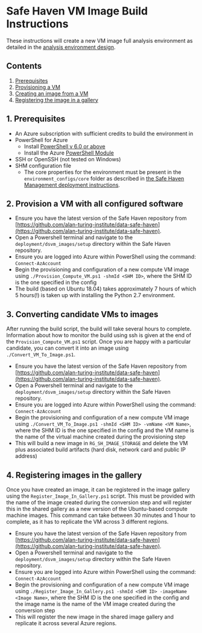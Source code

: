 # Safe Haven VM Image Build Instructions
These instructions will create a new VM image full analysis environment as detailed in the [analysis environment design](design/overview.md).

## Contents
1. [Prerequisites](#1-prerequisites)
2. [Provisioning a VM](#2-provision-a-vm-with-all-configured-software)
3. [Creating an image from a VM](#3-converting-candidate-vms-to-images)
4. [Registering the image in a gallery](#4-registering-images-in-the-gallery)


## 1. Prerequisites
- An Azure subscription with sufficient credits to build the environment in
- PowerShell for Azure
  - Install [PowerShell v 6.0 or above](https://docs.microsoft.com/en-us/powershell/azure/install-az-ps?view=azps-2.2.0)
  - Install the Azure [PowerShell Module](https://docs.microsoft.com/en-us/powershell/azure/install-az-ps?view=azps-2.2.0&viewFallbackFrom=azps-1.3.0)
- SSH or OpenSSH (not tested on Windows)
- SHM configuration file
  - The core properties for the environment must be present in the `environment_configs/core` folder as described in [the Safe Haven Management deployment instructions](deploy_shm_instructions.md).

## 2. Provision a VM with all configured software
- Ensure you have the latest version of the Safe Haven repository from [https://github.com/alan-turing-institute/data-safe-haven](https://github.com/alan-turing-institute/data-safe-haven).
- Open a Powershell terminal and navigate to the `deployment/dsvm_images/setup` directory within the Safe Haven repository.
- Ensure you are logged into Azure within PowerShell using the command: `Connect-AzAccount`
- Begin the provisioning and configuration of a new compute VM image using `./Provision_Compute_VM.ps1 -shmId <SHM ID>`, where the SHM ID is the one specified in the config
- The build (based on Ubuntu 18.04) takes approximately 7 hours of which 5 hours(!) is taken up with installing the Python 2.7 environment.

## 3. Converting candidate VMs to images
After running the build script, the build will take several hours to complete.
Information about how to monitor the build using ssh is given at the end of the `Provision_Compute_VM.ps1` script.
Once you are happy with a particular candidate, you can convert it into an image using `./Convert_VM_To_Image.ps1`.

- Ensure you have the latest version of the Safe Haven repository from [https://github.com/alan-turing-institute/data-safe-haven](https://github.com/alan-turing-institute/data-safe-haven).
- Open a Powershell terminal and navigate to the `deployment/dsvm_images/setup` directory within the Safe Haven repository.
- Ensure you are logged into Azure within PowerShell using the command: `Connect-AzAccount`
- Begin the provisioning and configuration of a new compute VM image using `./Convert_VM_To_Image.ps1 -shmId <SHM ID> -vmName <VM Name>`, where the SHM ID is the one specified in the config and the VM name is the name of the virtual machine created during the provisioning step
- This will build a new image in `RG_SH_IMAGE_STORAGE` and delete the VM plus associated build artifacts (hard disk, network card and public IP address)

## 4. Registering images in the gallery
Once you have created an image, it can be registered in the image gallery using the `Register_Image_In_Gallery.ps1` script.
This must be provided with the name of the image created during the conversion step and will register this in the shared gallery as a new version of the Ubuntu-based compute machine images.
This command can take between 30 minutes and 1 hour to complete, as it has to replicate the VM across 3 different regions.

- Ensure you have the latest version of the Safe Haven repository from [https://github.com/alan-turing-institute/data-safe-haven](https://github.com/alan-turing-institute/data-safe-haven).
- Open a Powershell terminal and navigate to the `deployment/dsvm_images/setup` directory within the Safe Haven repository.
- Ensure you are logged into Azure within PowerShell using the command: `Connect-AzAccount`
- Begin the provisioning and configuration of a new compute VM image using `./Register_Image_In_Gallery.ps1 -shmId <SHM ID> -imageName <Image Name>`, where the SHM ID is the one specified in the config and the image name is the name of the VM image created during the conversion step
- This will register the new image in the shared image gallery and replicate it across several Azure regions.
